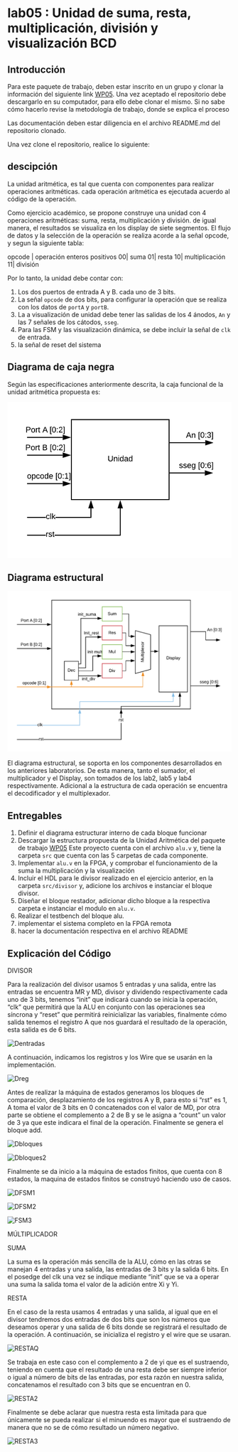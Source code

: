 # lab05 : Unidad de suma, resta, multiplicación, división y visualización BCD
## Introducción


Para este paquete de trabajo, deben estar inscrito en un grupo y clonar la información del siguiente link [WP05](https://classroom.github.com/g/dHrBou9a). Una vez aceptado el repositorio debe descargarlo en su computador, para ello debe clonar el mismo. Si no sabe cómo hacerlo revise la metodología de trabajo, donde se explica el proceso

Las documentación deben estar diligencia en el archivo README.md del repositorio clonado.

Una vez clone el repositorio, realice lo siguiente:


## descipción 
La unidad aritmética, es tal que cuenta con componentes para realizar operaciones aritméticas. cada operación aritmética es ejecutada acuerdo al código de la operación. 

Como ejercicio académico, se propone construye una unidad con 4 operaciones aritméticas: suma, resta, multiplicación y división.  de igual manera, el resultados se visualiza en los display de siete segmentos. El flujo de datos y la selección de la operación se realiza acorde a la señal opcode, y segun la siguiente tabla:


opcode | operación  enteros positivos
00| suma
01| resta 
10|  multiplicación
11| división 

Por lo tanto, la unidad debe contar con:

1. Los dos puertos de entrada A y B. cada uno de  3 bits.
2. La señal `opcode` de dos bits, para configurar la operación que se realiza con los datos de `portA` y `portB`.
3. La a visualización de unidad debe tener las salidas de los 4 ánodos, `An`  y las 7 señales de los cátodos, `sseg`.
4. Para las FSM  y las visualización dinámica, se debe incluir la señal de `clk` de entrada.
5. la señal de reset del sistema

## Diagrama de caja negra

Según las especificaciones anteriormente descrita, la caja funcional de la unidad aritmética propuesta es:

![caja negra](https://github.com/Fabeltranm/SPARTAN6-ATMEGA-MAX5864/blob/master/lab/lab06_Unidad_aritmetica/doc/cajanegra.png)


## Diagrama estructural

![estructural](https://github.com/Fabeltranm/SPARTAN6-ATMEGA-MAX5864/blob/master/lab/lab06_Unidad_aritmetica/doc/diagraEstructural.png)

El diagrama estructural, se soporta en los componentes desarrollados en los anteriores laboratorios. De esta manera,  tanto el sumador, el multiplicador  y el Display, son tomados de los lab2, lab5 y lab4  respectivamente. Adicional a la estructura de cada operación se encuentra el decodificador  y el multiplexador.

## Entregables

1. Definir el diagrama estructurar interno de cada bloque funcionar 
2. Descargar la estructura propuesta de la  Unidad Aritmética del paquete de trabajo [WP05](https://classroom.github.com/g/dHrBou9a) Este proyecto cuenta con el archivo `alu.v` y, tiene la carpeta `src` que cuenta con las 5 carpetas de cada componente.
3. Implementar `alu.v` en la FPGA, y  comprobar el funcionamiento  de la suma la multiplicación y la visualización
4. Incluir el  HDL para le divisor  realizado en el ejercicio anterior, en la carpeta `src/divisor`  y, adicione los archivos e instanciar el bloque divisor.
5. Diseñar el bloque restador, adicionar dicho bloque a la respectiva carpeta e instanciar el modulo en `alu.v`.
6. Realizar el testbench del bloque alu.
7. implementar el sistema completo en la FPGA remota
8. hacer la documentación respectiva en el archivo README
  
## Explicación del Código

DIVISOR

 Para la realización del divisor usamos 5 entradas y una salida, entre las entradas se encuentra MR y MD, divisor y dividendo respectivamente cada uno de 3 bits, tenemos “init” que indicará cuando se inicia la operación, “clk” que permitirá que la ALU en conjunto con las operaciones sea síncrona  y “reset” que permitirá reinicializar las variables, finalmente cómo salida tenemos el registro A que nos guardará el resultado de la operación, esta salida es de 6 bits. 

![Dentradas](https://github.com/unal-edigital2/lab01-alu-grupo15/blob/bbfb6db646bba67def21a0b0966fa9ab20d460bc/fig/Dentradas.PNG)

A continuación, indicamos los registros y los Wire que se usarán en la implementación. 

![Dreg](https://github.com/unal-edigital2/lab01-alu-grupo15/blob/2f6a582f00e4ee1c084cd066e151a50d8124d54a/fig/Dreg.PNG)

Antes de realizar la máquina de estados generamos los bloques de comparación, desplazamiento de los registros A y B, para esto si “rst” es 1, A toma el valor de 3 bits en 0 concatenados con el valor de MD, por otra parte se obtiene el complemento a 2 de B y se le asigna a “count” un valor de 3 ya que este indicara el final de la operación.  Finalmente se genera el bloque add. 

![Dbloques](https://github.com/unal-edigital2/lab01-alu-grupo15/blob/2f6a582f00e4ee1c084cd066e151a50d8124d54a/fig/Dbloques.PNG)

![Dbloques2](https://github.com/unal-edigital2/lab01-alu-grupo15/blob/2f6a582f00e4ee1c084cd066e151a50d8124d54a/fig/Dbloques2.PNG)

Finalmente se da inicio a la máquina de estados finitos, que cuenta con 8 estados, la maquina de estados finitos se construyó haciendo uso de casos. 

![DFSM1](https://github.com/unal-edigital2/lab01-alu-grupo15/blob/2f6a582f00e4ee1c084cd066e151a50d8124d54a/fig/DFSM1.PNG)

![DFSM2](https://github.com/unal-edigital2/lab01-alu-grupo15/blob/2f6a582f00e4ee1c084cd066e151a50d8124d54a/fig/DFSM2.PNG)

![FSM3](https://github.com/unal-edigital2/lab01-alu-grupo15/blob/2f6a582f00e4ee1c084cd066e151a50d8124d54a/fig/FSM3.PNG)

MÚLTIPLICADOR
 
SUMA

 La suma es la operación más sencilla de la ALU, cómo en las otras se manejan 4 entradas y una salida, las entradas de 3 bits y la salida 6 bits.  En el posedge del clk una vez se indique mediante “init” que se va a operar una suma la salida toma el valor de la adición entre Xi y Yi. 
 
 
RESTA

En el caso de la resta usamos 4 entradas y una salida, al igual que en el divisor tendremos dos entradas de dos bits que son los números que deseamos operar y una salida de 6 bits donde se registrará el resultado de la operación.  A continuación, se inicializa el registro y el wire que se usaran. 

![RESTAQ](https://github.com/unal-edigital2/lab01-alu-grupo15/blob/829c191320d249b796586f4d8f6e28bb38bb4ddb/fig/RESTAQ.PNG)
        

Se trabaja en este caso con el complemento a 2 de yi que es el sustraendo, teniendo en cuenta que el resultado de una resta debe ser siempre inferior o igual a número de bits de las entradas, por esta razón en nuestra salida, concatenamos el resultado con 3 bits que se encuentran en 0. 

![RESTA2](https://github.com/unal-edigital2/lab01-alu-grupo15/blob/829c191320d249b796586f4d8f6e28bb38bb4ddb/fig/RESTA2.PNG)

Finalmente se debe aclarar que nuestra resta esta limitada para que únicamente se pueda realizar si el minuendo es mayor que el sustraendo de manera que no se de cómo resultado un número negativo. 

![RESTA3](https://github.com/unal-edigital2/lab01-alu-grupo15/blob/829c191320d249b796586f4d8f6e28bb38bb4ddb/fig/RESTA3.PNG)

